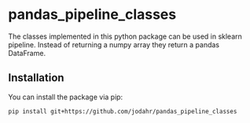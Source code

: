 # pandas_pipeline_classes

The classes implemented in this python package can be used in sklearn pipeline. Instead of returning a numpy array they return
a pandas DataFrame.

## Installation
You can install the package via pip:

`pip install git+https://github.com/jodahr/pandas_pipeline_classes`
